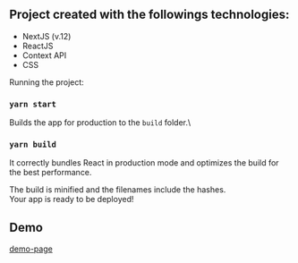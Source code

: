 ## Project created with the followings technologies:

- NextJS (v.12)
- ReactJS
- Context API
- CSS

Running the project:

### `yarn start`

Builds the app for production to the `build` folder.\
### `yarn build`
It correctly bundles React in production mode and optimizes the build for the best performance.

The build is minified and the filenames include the hashes.\
Your app is ready to be deployed!

## Demo

[demo-page](https://tmcamillo.github.io/rtl-challenge/)
